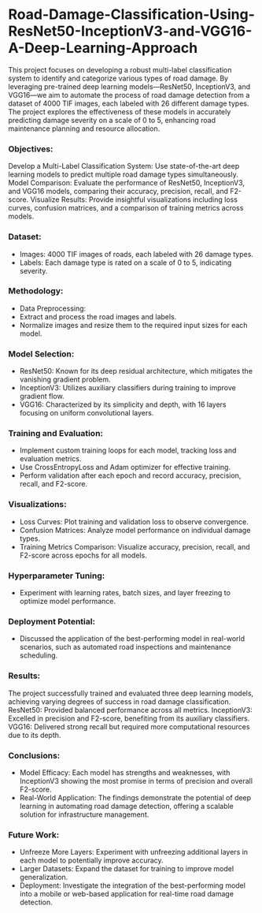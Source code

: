 # Road-Damage-Classification-Using-ResNet50-InceptionV3-and-VGG16-A-Deep-Learning-Approach
This project focuses on developing a robust multi-label classification system to identify and categorize various types of road damage. By leveraging pre-trained deep learning models—ResNet50, InceptionV3, and VGG16—we aim to automate the process of road damage detection from a dataset of 4000 TIF images, each labeled with 26 different damage types. The project explores the effectiveness of these models in accurately predicting damage severity on a scale of 0 to 5, enhancing road maintenance planning and resource allocation.

### Objectives:
Develop a Multi-Label Classification System: Use state-of-the-art deep learning models to predict multiple road damage types simultaneously.
Model Comparison: Evaluate the performance of ResNet50, InceptionV3, and VGG16 models, comparing their accuracy, precision, recall, and F2-score.
Visualize Results: Provide insightful visualizations including loss curves, confusion matrices, and a comparison of training metrics across models.

### Dataset:
- Images: 4000 TIF images of roads, each labeled with 26 damage types.
- Labels: Each damage type is rated on a scale of 0 to 5, indicating severity.

### Methodology:
- Data Preprocessing:
- Extract and process the road images and labels.
- Normalize images and resize them to the required input sizes for each model.

### Model Selection:
- ResNet50: Known for its deep residual architecture, which mitigates the vanishing gradient problem.
- InceptionV3: Utilizes auxiliary classifiers during training to improve gradient flow.
- VGG16: Characterized by its simplicity and depth, with 16 layers focusing on uniform convolutional layers.

### Training and Evaluation:
- Implement custom training loops for each model, tracking loss and evaluation metrics.
- Use CrossEntropyLoss and Adam optimizer for effective training.
- Perform validation after each epoch and record accuracy, precision, recall, and F2-score.

### Visualizations:
- Loss Curves: Plot training and validation loss to observe convergence.
- Confusion Matrices: Analyze model performance on individual damage types.
- Training Metrics Comparison: Visualize accuracy, precision, recall, and F2-score across epochs for all models.

### Hyperparameter Tuning:
- Experiment with learning rates, batch sizes, and layer freezing to optimize model performance.

### Deployment Potential:
- Discussed the application of the best-performing model in real-world scenarios, such as automated road inspections and maintenance scheduling.

### Results:
The project successfully trained and evaluated three deep learning models, achieving varying degrees of success in road damage classification.
ResNet50: Provided balanced performance across all metrics.
InceptionV3: Excelled in precision and F2-score, benefiting from its auxiliary classifiers.
VGG16: Delivered strong recall but required more computational resources due to its depth.

### Conclusions:
- Model Efficacy: Each model has strengths and weaknesses, with InceptionV3 showing the most promise in terms of precision and overall F2-score.
- Real-World Application: The findings demonstrate the potential of deep learning in automating road damage detection, offering a scalable solution for infrastructure management.

### Future Work:
- Unfreeze More Layers: Experiment with unfreezing additional layers in each model to potentially improve accuracy.
- Larger Datasets: Expand the dataset for training to improve model generalization.
- Deployment: Investigate the integration of the best-performing model into a mobile or web-based application for real-time road damage detection.
